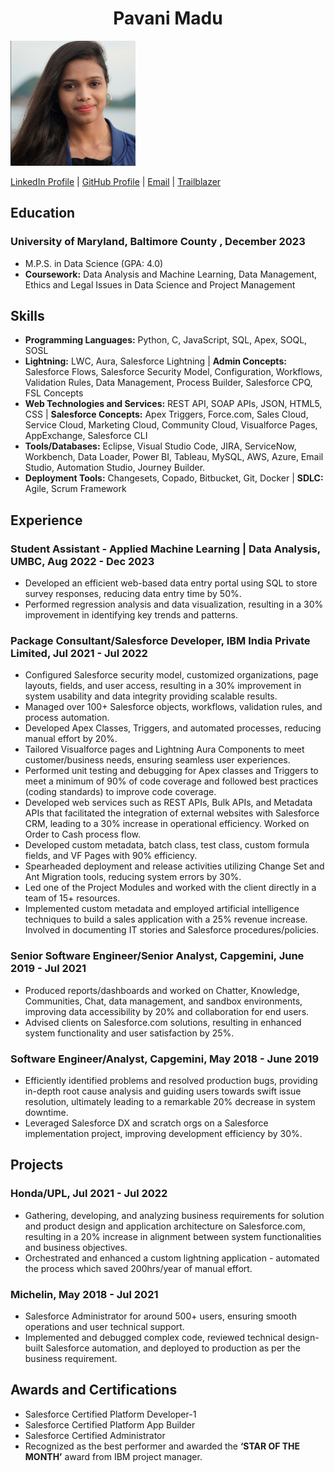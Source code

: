 <h1 align="center">Pavani Madu</h1>
<img src="https://github.com/Madu-Pavani/UMBC-DATA606-FALL2023-TUESDAY/blob/main/Madu%20Pavani.jpg" alt="Profile" width="200" height="200">





[LinkedIn Profile](https://www.linkedin.com/in/pavani-madu9/) | [GitHub Profile](https://github.com/Madu-Pavani) | [Email](madupavani19@gmail.com) | [Trailblazer](https://trailblazer.me/id/pavanimadu9)

## Education
### University of Maryland, Baltimore County , December 2023
- M.P.S. in Data Science (GPA: 4.0)
- **Coursework:** Data Analysis and Machine Learning, Data Management, Ethics and Legal Issues in Data Science and Project Management

## Skills
- **Programming Languages:** Python, C, JavaScript, SQL, Apex, SOQL, SOSL
- **Lightning:** LWC, Aura, Salesforce Lightning | **Admin Concepts:** Salesforce Flows, Salesforce Security Model, Configuration, Workflows, Validation Rules, Data Management, Process Builder, Salesforce CPQ, FSL Concepts
- **Web Technologies and Services:** REST API, SOAP APIs, JSON, HTML5, CSS | **Salesforce Concepts:** Apex Triggers, Force.com, Sales Cloud, Service Cloud, Marketing Cloud, Community Cloud, Visualforce Pages, AppExchange, Salesforce CLI
- **Tools/Databases:** Eclipse, Visual Studio Code, JIRA, ServiceNow, Workbench, Data Loader, Power BI, Tableau, MySQL, AWS, Azure, Email Studio, Automation Studio, Journey Builder.
- **Deployment Tools:** Changesets, Copado, Bitbucket, Git, Docker | **SDLC:** Agile, Scrum Framework 


## Experience
### Student Assistant - Applied Machine Learning | Data Analysis, UMBC, Aug 2022 - Dec 2023
- Developed an efficient web-based data entry portal using SQL to store survey responses, reducing data entry time by 50%.
- Performed regression analysis and data visualization, resulting in a 30% improvement in identifying key trends and patterns.

### Package Consultant/Salesforce Developer, IBM India Private Limited, Jul 2021 - Jul 2022
- Configured Salesforce security model, customized organizations, page layouts, fields, and user access, resulting in a 30% improvement in system usability and data integrity providing scalable results. 
- Managed over 100+ Salesforce objects, workflows, validation rules, and process automation.
- Developed Apex Classes, Triggers, and automated processes, reducing manual effort by 20%. 
- Tailored Visualforce pages and Lightning Aura Components to meet customer/business needs, ensuring seamless user experiences.
- Performed unit testing and debugging for Apex classes and Triggers to meet a minimum of 90% of code coverage and followed best practices (coding standards) to improve code coverage. 
- Developed web services such as REST APIs, Bulk APIs, and Metadata APIs that facilitated the integration of external websites with Salesforce CRM, leading to a 30% increase in operational efficiency. Worked on Order to Cash process flow.
- Developed custom metadata, batch class, test class, custom formula fields, and VF Pages with 90% efficiency.
- Spearheaded deployment and release activities utilizing Change Set and Ant Migration tools, reducing system errors by 30%.
- Led one of the Project Modules and worked with the client directly in a team of 15+ resources.
- Implemented custom metadata and employed artificial intelligence techniques to build a sales application with a 25% revenue increase. Involved in documenting IT stories and Salesforce procedures/policies.


### Senior Software Engineer/Senior Analyst, Capgemini, June 2019 - Jul 2021
- Produced reports/dashboards and worked on Chatter, Knowledge, Communities, Chat, data management, and sandbox environments, improving data accessibility by 20% and collaboration for end users.
- Advised clients on Salesforce.com solutions, resulting in enhanced system functionality and user satisfaction by 25%.

### Software Engineer/Analyst, Capgemini, May 2018 - June 2019
- Efficiently identified problems and resolved production bugs, providing in-depth root cause analysis and guiding users towards swift issue resolution, ultimately leading to a remarkable 20% decrease in system downtime.
- Leveraged Salesforce DX and scratch orgs on a Salesforce implementation project, improving development efficiency by 30%.

## Projects
### Honda/UPL, Jul 2021 - Jul 2022
- Gathering, developing, and analyzing business requirements for solution and product design and application architecture on Salesforce.com, resulting in a 20% increase in alignment between system functionalities and business objectives.
- Orchestrated and enhanced a custom lightning application - automated the process which saved 200hrs/year of manual effort.

### Michelin, May 2018 - Jul 2021
- Salesforce Administrator for around 500+ users, ensuring smooth operations and user technical support.
- Implemented and debugged complex code, reviewed technical design-built Salesforce automation, and deployed to production as per the business requirement.


## Awards and Certifications
- Salesforce Certified Platform Developer-1
- Salesforce Certified Platform App Builder
- Salesforce Certified Administrator
- Recognized as the best performer and awarded the **‘STAR OF THE MONTH’** award from IBM project manager.


